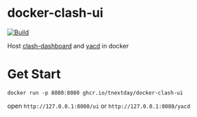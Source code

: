 # docker-clash-ui

[![Build](https://github.com/tnextday/docker-clash-ui/actions/workflows/release-package.yml/badge.svg)](https://github.com/tnextday/docker-clash-ui/actions/workflows/release-package.yml)

Host [clash-dashboard](https://github.com/Dreamacro/clash-dashboard) and [yacd](https://github.com/haishanh/yacd) in docker

# Get Start

```
docker run -p 8080:8080 ghcr.io/tnextday/docker-clash-ui
```


open `http://127.0.0.1:8080/ui` or `http://127.0.0.1:8080/yacd`